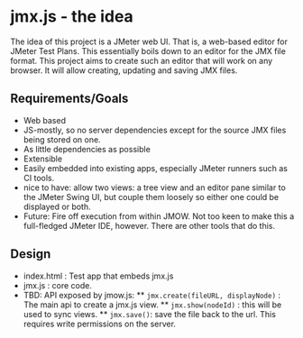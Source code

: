 jmx.js - the idea
=================

The idea of this project is a JMeter web UI. That is, a web-based editor for JMeter Test Plans. This essentially boils down to an editor for the JMX file format. This project aims to create such an editor that will work on any browser. It will allow creating, updating and saving JMX files.


Requirements/Goals
------------------

* Web based
* JS-mostly, so no server dependencies except for the source JMX files being stored on one.
* As little dependencies as possible
* Extensible
* Easily embedded into existing apps, especially JMeter runners such as CI tools.
* nice to have: allow two views: a tree view and an editor pane similar to the JMeter Swing UI, but couple them loosely so either one could be displayed or both.
* Future: Fire off execution from within JMOW. Not too keen to make this a full-fledged JMeter IDE, however. There are other tools that do this.

Design
------

* index.html : Test app that embeds jmx.js
* jmx.js : core code.
* TBD: API exposed by jmow.js:
** `jmx.create(fileURL, displayNode)` : The main api to create a jmx.js view.
** `jmx.show(nodeId)` : this will be used to sync views.
** `jmx.save()`: save the file back to the url. This requires write permissions on the server.

